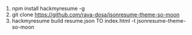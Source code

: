 1. npm install hackmyresume -g
2. git clone https://github.com/rava-dosa/jsonresume-theme-so-moon
3. hackmyresume build resume.json TO index.html -t jsonresume-theme-so-moon
